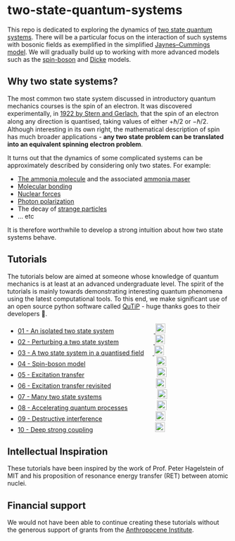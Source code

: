 # two-state-quantum-systems

This repo is dedicated to exploring the dynamics of [two state quantum systems](https://en.wikipedia.org/wiki/Two-state_quantum_system). There will be a particular focus on the interaction of such systems with bosonic fields as exemplified in the simplified [Jaynes–Cummings model](https://en.wikipedia.org/wiki/Jaynes%E2%80%93Cummings_model). We will gradually build up to working with more advanced models such as the [spin-boson](http://dx.doi.org/10.1088/0953-4075/41/3/035601) and [Dicke](http://dx.doi.org/10.1002/qute.201800043) models.

## Why two state systems?

The most common two state system discussed in introductory quantum mechanics courses is the spin of an electron. It was discovered experimentally, in [1922 by Stern and Gerlach](https://www.feynmanlectures.caltech.edu/II_35.html#Ch35-S2), that the spin of an electron along any direction is quantised, taking values of either $+\hbar/2$ or $-\hbar/2$. Although interesting in its own right, the mathematical description of spin has much broader applications - **any two state problem can be translated into an equivalent spinning electron problem**.

It turns out that the dynamics of some complicated systems can be approximately described by considering only two states. For example:

- [The ammonia molecule](https://www.feynmanlectures.caltech.edu/III_08.html#Ch8-S6) and the associated [ammonia maser](https://www.feynmanlectures.caltech.edu/III_09.html)
- [Molecular bonding](https://www.feynmanlectures.caltech.edu/III_10.html#Ch10-S1)
- [Nuclear forces](https://www.feynmanlectures.caltech.edu/III_10.html#Ch10-S2)
- [Photon polarization](https://www.feynmanlectures.caltech.edu/III_11.html#Ch11-S4)
- The decay of [strange particles](https://www.feynmanlectures.caltech.edu/III_11.html#Ch11-S5)
- ... etc

It is therefore worthwhile to develop a strong intuition about how two state systems behave.

## Tutorials

The tutorials below are aimed at someone whose knowledge of quantum mechanics is at least at an advanced undergraduate level. The spirit of the tutorials is mainly towards demonstrating interesting quantum phenomena using the latest computational tools. To this end, we make significant use of an open source python software called [QuTiP](http://qutip.org/) - huge thanks goes to their developers 🙏.

- [01 - An isolated two state system](01-an-isolated-two-state-system.ipynb)&nbsp;&nbsp;&nbsp;&nbsp;&nbsp;&nbsp;&nbsp;&nbsp;&nbsp;&nbsp;&nbsp;&nbsp;&nbsp;&nbsp;&nbsp;&nbsp;&nbsp;&nbsp;&nbsp;&nbsp;&nbsp;&nbsp;&nbsp;<a href="https://nbviewer.jupyter.org/github/project-ida/two-state-quantum-systems/blob/master/01-an-isolated-two-state-system.ipynb" target="_parent"> <img src="https://nbviewer.jupyter.org/static/img/nav_logo.svg" alt="Open In nbviewer" height="22"/></a>
- [02 - Perturbing a two state system](02-perturbing-a-two-state-system.ipynb)&nbsp;&nbsp;&nbsp;&nbsp;&nbsp;&nbsp;&nbsp;&nbsp;&nbsp;&nbsp;&nbsp;&nbsp;&nbsp;&nbsp;&nbsp;&nbsp;&nbsp;&nbsp;&nbsp;&nbsp;<a href="https://nbviewer.jupyter.org/github/project-ida/two-state-quantum-systems/blob/master/02-perturbing-a-two-state-system.ipynb" target="_parent"> <img src="https://nbviewer.jupyter.org/static/img/nav_logo.svg" alt="Open In nbviewer" height="22"/></a>
- [03 - A two state system in a quantised field](03-a-two-state-system-in-a-quantised-field.ipynb)&nbsp;&nbsp;&nbsp;&nbsp;&nbsp;<a href="https://nbviewer.jupyter.org/github/project-ida/two-state-quantum-systems/blob/master/03-a-two-state-system-in-a-quantised-field.ipynb" target="_parent"> <img src="https://nbviewer.jupyter.org/static/img/nav_logo.svg" alt="Open In nbviewer" height="22"/></a>
- [04 - Spin-boson model](04-spin-boson-model.ipynb)&nbsp;&nbsp;&nbsp;&nbsp;&nbsp;&nbsp;&nbsp;&nbsp;&nbsp;&nbsp;&nbsp;&nbsp;&nbsp;&nbsp;&nbsp;&nbsp;&nbsp;&nbsp;&nbsp;&nbsp;&nbsp;&nbsp;&nbsp;&nbsp;&nbsp;&nbsp;&nbsp;&nbsp;&nbsp;&nbsp;&nbsp;&nbsp;&nbsp;&nbsp;&nbsp;&nbsp;&nbsp;&nbsp;&nbsp;&nbsp;&nbsp;<a href="https://nbviewer.jupyter.org/github/project-ida/two-state-quantum-systems/blob/master/04-spin-boson-model.ipynb" target="_parent"><img src="https://nbviewer.jupyter.org/static/img/nav_logo.svg" alt="Open In nbviewer" height="22"/></a>
- [05 - Excitation transfer](05-excitation-transfer.ipynb)&nbsp;&nbsp;&nbsp;&nbsp;&nbsp;&nbsp;&nbsp;&nbsp;&nbsp;&nbsp;&nbsp;&nbsp;&nbsp;&nbsp;&nbsp;&nbsp;&nbsp;&nbsp;&nbsp;&nbsp;&nbsp;&nbsp;&nbsp;&nbsp;&nbsp;&nbsp;&nbsp;&nbsp;&nbsp;&nbsp;&nbsp;&nbsp;&nbsp;&nbsp;&nbsp;&nbsp;&nbsp;&nbsp;&nbsp;&nbsp;&nbsp;&nbsp;<a href="https://nbviewer.jupyter.org/github/project-ida/two-state-quantum-systems/blob/master/05-excitation-transfer.ipynb" target="_parent"><img src="https://nbviewer.jupyter.org/static/img/nav_logo.svg" alt="Open In nbviewer" height="22"/></a>
- [06 - Excitation transfer revisited](06-excitation-transfer-revisited.ipynb)&nbsp;&nbsp;&nbsp;&nbsp;&nbsp;&nbsp;&nbsp;&nbsp;&nbsp;&nbsp;&nbsp;&nbsp;&nbsp;&nbsp;&nbsp;&nbsp;&nbsp;&nbsp;&nbsp;&nbsp;&nbsp;&nbsp;&nbsp;&nbsp;&nbsp;&nbsp;<a href="https://nbviewer.jupyter.org/github/project-ida/two-state-quantum-systems/blob/master/06-excitation-transfer-revisited.ipynb" target="_parent"><img src="https://nbviewer.jupyter.org/static/img/nav_logo.svg" alt="Open In nbviewer" height="22"/></a>
- [07 - Many two state systems](07-many-two-state-systems.ipynb)&nbsp;&nbsp;&nbsp;&nbsp;&nbsp;&nbsp;&nbsp;&nbsp;&nbsp;&nbsp;&nbsp;&nbsp;&nbsp;&nbsp;&nbsp;&nbsp;&nbsp;&nbsp;&nbsp;&nbsp;&nbsp;&nbsp;&nbsp;&nbsp;&nbsp;&nbsp;&nbsp;&nbsp;&nbsp;&nbsp;&nbsp;&nbsp;<a href="https://nbviewer.jupyter.org/github/project-ida/two-state-quantum-systems/blob/master/07-many-two-state-systems.ipynb" target="_parent"><img src="https://nbviewer.jupyter.org/static/img/nav_logo.svg" alt="Open In nbviewer" height="22"/></a>
- [08 - Accelerating quantum processes](08-accelerating-quantum-processes.ipynb)&nbsp;&nbsp;&nbsp;&nbsp;&nbsp;&nbsp;&nbsp;&nbsp;&nbsp;&nbsp;&nbsp;&nbsp;&nbsp;&nbsp;&nbsp;&nbsp;&nbsp;<a href="https://nbviewer.jupyter.org/github/project-ida/two-state-quantum-systems/blob/master/08-accelerating-quantum-processes.ipynb" target="_parent"><img src="https://nbviewer.jupyter.org/static/img/nav_logo.svg" alt="Open In nbviewer" height="22"/></a>
- [09 - Destructive interference](09-destructive-interference.ipynb)&nbsp;&nbsp;&nbsp;&nbsp;&nbsp;&nbsp;&nbsp;&nbsp;&nbsp;&nbsp;&nbsp;&nbsp;&nbsp;&nbsp;&nbsp;&nbsp;&nbsp;&nbsp;&nbsp;&nbsp;&nbsp;&nbsp;&nbsp;&nbsp;&nbsp;&nbsp;&nbsp;&nbsp;&nbsp;&nbsp;&nbsp;<a href="https://nbviewer.jupyter.org/github/project-ida/two-state-quantum-systems/blob/master/09-destructive-interference.ipynb" target="_parent"><img src="https://nbviewer.jupyter.org/static/img/nav_logo.svg" alt="Open In nbviewer" height="22"/></a>
- [10 - Deep strong coupling](10-deep-strong-coupling.ipynb)&nbsp;&nbsp;&nbsp;&nbsp;&nbsp;&nbsp;&nbsp;&nbsp;&nbsp;&nbsp;&nbsp;&nbsp;&nbsp;&nbsp;&nbsp;&nbsp;&nbsp;&nbsp;&nbsp;&nbsp;&nbsp;&nbsp;&nbsp;&nbsp;&nbsp;&nbsp;&nbsp;&nbsp;&nbsp;&nbsp;&nbsp;&nbsp;&nbsp;&nbsp;&nbsp;&nbsp;<a href="https://nbviewer.jupyter.org/github/project-ida/two-state-quantum-systems/blob/master/10-deep-strong-coupling.ipynb" target="_parent"><img src="https://nbviewer.jupyter.org/static/img/nav_logo.svg" alt="Open In nbviewer" height="22"/></a>

## Intellectual Inspiration
These tutorials have been inspired by the work of Prof. Peter Hagelstein of MIT and his proposition of resonance energy transfer (RET) between atomic nuclei.

## Financial support
We would not have been able to continue creating these tutorials without the generous support of grants from the [Anthropocene Institute](https://anthropoceneinstitute.com/). 
